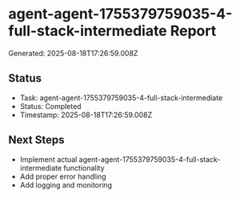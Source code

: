 # agent-agent-1755379759035-4-full-stack-intermediate Report

Generated: 2025-08-18T17:26:59.008Z

## Status
- Task: agent-agent-1755379759035-4-full-stack-intermediate
- Status: Completed
- Timestamp: 2025-08-18T17:26:59.008Z

## Next Steps
- Implement actual agent-agent-1755379759035-4-full-stack-intermediate functionality
- Add proper error handling
- Add logging and monitoring
